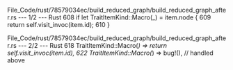 File_Code/rust/78579034ec/build_reduced_graph/build_reduced_graph_after.rs --- 1/2 --- Rust
                                                                                                                                                           608         if let TraitItemKind::Macro(_) = item.node {
                                                                                                                                                           609             return self.visit_invoc(item.id);
                                                                                                                                                           610         }

File_Code/rust/78579034ec/build_reduced_graph/build_reduced_graph_after.rs --- 2/2 --- Rust
618             TraitItemKind::Macro(_) => return self.visit_invoc(item.id),                                                                                 622             TraitItemKind::Macro(_) => bug!(),  // handled above

